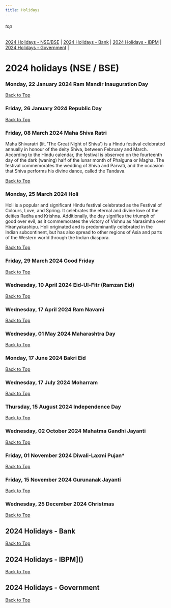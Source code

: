 ```yaml
---
title: Holidays
---
```


###### top

[2024 Holidays - NSE/BSE](#2024-holidays---NSE/BSE) | [2024 Holidays - Bank](#2024-holidays---bank) | [2024 Holidays - IBPM](#2024holidays---ibpm) | [2024 Holidays - Government](#holidays--government) | 

# 2024 holidays (NSE / BSE)

### Monday, 22 January 2024    Ram Mandir Inauguration Day

[Back to Top](#top)

### Friday, 26 January 2024    Republic Day

[Back to Top](#top)

### Friday, 08 March 2024    Maha Shiva Ratri

Maha Shivaratri (lit. 'The Great Night of Shiva') is a Hindu festival celebrated annually in honour of the deity Shiva, between February and March. According to the Hindu calendar, the festival is observed on the fourteenth day of the dark (waning) half of the lunar month of Phalguna or Magha. The festival commemorates the wedding of Shiva and Parvati, and the occasion that Shiva performs his divine dance, called the Tandava.

[Back to Top](#top)

### Monday, 25 March 2024    Holi

Holi is a popular and significant Hindu festival celebrated as the Festival of Colours, Love, and Spring. It celebrates the eternal and divine love of the deities Radha and Krishna. Additionally, the day signifies the triumph of good over evil, as it commemorates the victory of Vishnu as Narasimha over Hiranyakashipu. Holi originated and is predominantly celebrated in the Indian subcontinent, but has also spread to other regions of Asia and parts of the Western world through the Indian diaspora.

[Back to Top](#top)

### Friday, 29 March 2024    Good Friday

[Back to Top](#top)

### Wednesday, 10 April 2024    Eid-Ul-Fitr (Ramzan Eid)

[Back to Top](#top)

### Wednesday, 17 April 2024    Ram Navami

[Back to Top](#top)

### Wednesday, 01 May 2024    Maharashtra Day

[Back to Top](#top)

### Monday, 17 June 2024    Bakri Eid

[Back to Top](#top)

### Wednesday, 17 July 2024    Moharram

[Back to Top](#top)

### Thursday, 15 August 2024    Independence Day

[Back to Top](#top)

### Wednesday, 02 October 2024    Mahatma Gandhi Jayanti

[Back to Top](#top)

### Friday, 01 November 2024    Diwali-Laxmi Pujan*

[Back to Top](#top)

### Friday, 15 November 2024    Gurunanak Jayanti

[Back to Top](#top)

### Wednesday, 25 December 2024    Christmas

[Back to Top](#top)

## 2024 Holidays - Bank

[Back to Top](#top)

## 2024 Holidays - IBPM]()

[Back to Top](#top)

## 2024 Holidays - Government

[Back to Top](#top)